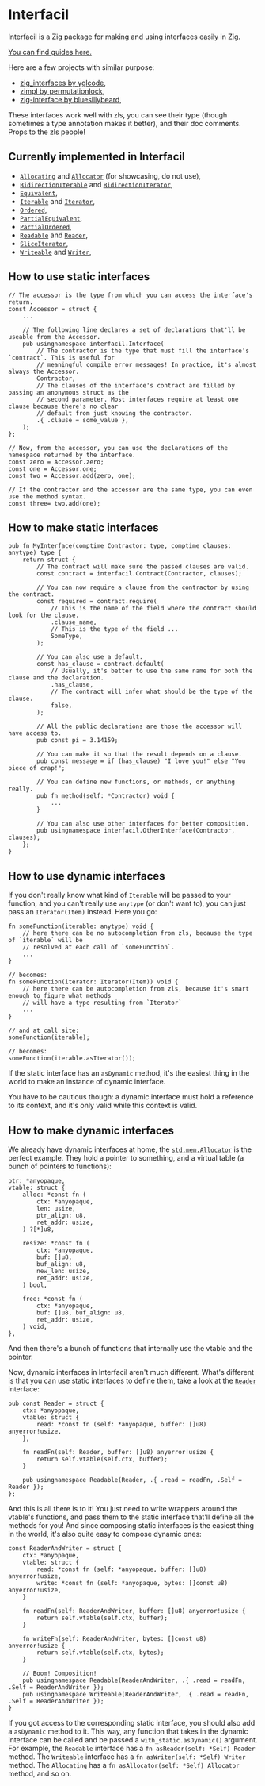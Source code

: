 # Interfacil

Interfacil is a Zig package for making and using interfaces easily in Zig.

[You can find guides here.](src/guides)

Here are a few projects with similar purpose:

- [zig_interfaces by yglcode](https://github.com/yglcode/zig_interfaces),
- [zimpl by permutationlock](https://github.com/permutationlock/zimpl),
- [zig-interface by bluesillybeard](https://github.com/bluesillybeard/zig-interface),

These interfaces work well with zls, you can see their type (though sometimes a type annotation 
makes it better), and their doc comments. Props to the zls people!

## Currently implemented in Interfacil

- [`Allocating`](https://github.com/Dok8tavo/Interfacil/blob/main/src/mem.zig#L4C1-L425C2) and [`Allocator`](https://github.com/Dok8tavo/Interfacil/blob/main/src/mem.zig#L428C1-L472C3) (for showcasing, do not use),
- [`BidirectionIterable`](https://github.com/Dok8tavo/Interfacil/blob/main/src/iteration.zig#L67C1-L114C2) and [`BidirectionIterator`](https://github.com/Dok8tavo/Interfacil/blob/main/src/iteration.zig#L116C1-L147C2),
- [`Equivalent`](https://github.com/Dok8tavo/Interfacil/blob/main/src/comparison/equivalent.zig#L85C1-L414C2),
- [`Iterable`](https://github.com/Dok8tavo/Interfacil/blob/main/src/iteration.zig#L3C1-L38C2) and [`Iterator`](https://github.com/Dok8tavo/Interfacil/blob/main/src/iteration.zig#L40C1-L65C2),
- [`Ordered`](https://github.com/Dok8tavo/Interfacil/blob/main/src/comparison/ordered.zig#L19C1-L98C2),
- [`PartialEquivalent`](https://github.com/Dok8tavo/Interfacil/blob/main/src/comparison/equivalent.zig#L560C1-L766C2),
- [`PartialOrdered`](https://github.com/Dok8tavo/Interfacil/blob/main/src/comparison/ordered.zig#L144C1-L177C2),
- [`Readable`](https://github.com/Dok8tavo/Interfacil/blob/main/src/io.zig#L9C1-L306C2) and [`Reader`](https://github.com/Dok8tavo/Interfacil/blob/main/src/io.zig#L308C1-L319C3),
- [`SliceIterator`](https://github.com/Dok8tavo/Interfacil/blob/main/src/iteration.zig#L149C1-L174C2),
- [`Writeable`](https://github.com/Dok8tavo/Interfacil/blob/main/src/io.zig#L322C1-L390C2) and [`Writer`](https://github.com/Dok8tavo/Interfacil/blob/main/src/io.zig#L392C1-L406C3),

## How to use static interfaces

```zig
// The accessor is the type from which you can access the interface's return.
const Accessor = struct {
    ...

    // The following line declares a set of declarations that'll be useable from the Accessor.
    pub usingnamespace interfacil.Interface(
        // The contractor is the type that must fill the interface's `contract`. This is useful for
        // meaningful compile error messages! In practice, it's almost always the Accessor.
        Contractor,
        // The clauses of the interface's contract are filled by passing an anonymous struct as the
        // second parameter. Most interfaces require at least one clause because there's no clear
        // default from just knowing the contractor.
        .{ .clause = some_value },
    );
};

// Now, from the accessor, you can use the declarations of the namespace returned by the interface.
const zero = Accessor.zero;
const one = Accessor.one;
const two = Accessor.add(zero, one);

// If the contractor and the accessor are the same type, you can even use the method syntax.
const three= two.add(one);
```

## How to make static interfaces

```zig
pub fn MyInterface(comptime Contractor: type, comptime clauses: anytype) type {
    return struct {
        // The contract will make sure the passed clauses are valid.
        const contract = interfacil.Contract(Contractor, clauses);

        // You can now require a clause from the contractor by using the contract.
        const required = contract.require(
            // This is the name of the field where the contract should look for the clause.
            .clause_name,
            // This is the type of the field ...
            SomeType,
        );

        // You can also use a default.
        const has_clause = contract.default(
            // Usually, it's better to use the same name for both the clause and the declaration.
            .has_clause,
            // The contract will infer what should be the type of the clause.
            false,
        );

        // All the public declarations are those the accessor will have access to.
        pub const pi = 3.14159;

        // You can make it so that the result depends on a clause.
        pub const message = if (has_clause) "I love you!" else "You piece of crap!";

        // You can define new functions, or methods, or anything really.
        pub fn method(self: *Contractor) void {
            ...
        }

        // You can also use other interfaces for better composition.
        pub usingnamespace interfacil.OtherInterface(Contractor, clauses);
    };
}
```

## How to use dynamic interfaces

If you don't really know what kind of `Iterable` will be passed to your function, and you can't really use `anytype` (or don't want to), you can just pass an `Iterator(Item)` instead. Here you go:

```zig
fn someFunction(iterable: anytype) void {
    // here there can be no autocompletion from zls, because the type of `iterable` will be 
    // resolved at each call of `someFunction`.
    ...
}

// becomes:
fn someFunction(iterator: Iterator(Item)) void {
    // here there can be autocompletion from zls, because it's smart enough to figure what methods
    // will have a type resulting from `Iterator`
    ...
}

// and at call site:
someFunction(iterable);

// becomes:
someFunction(iterable.asIterator());
```

If the static interface has an `asDynamic` method, it's the easiest thing in the world to make an instance of dynamic interface.

You have to be cautious though: a dynamic interface must hold a reference to its context, and it's only valid while this context is valid.


## How to make dynamic interfaces

We already have dynamic interfaces at home, the [`std.mem.Allocator`](https://github.com/ziglang/zig/blob/master/lib/std/mem/Allocator.zig) is the perfect example. They hold a pointer to something, and a virtual table (a bunch of pointers to functions):

```zig
ptr: *anyopaque,
vtable: struct {
    alloc: *const fn (
        ctx: *anyopaque,
        len: usize,
        ptr_align: u8,
        ret_addr: usize,
    ) ?[*]u8,

    resize: *const fn (
        ctx: *anyopaque,
        buf: []u8,
        buf_align: u8,
        new_len: usize,
        ret_addr: usize,
    ) bool,

    free: *const fn (
        ctx: *anyopaque,
        buf: []u8, buf_align: u8,
        ret_addr: usize,
    ) void,
},
```

And then there's a bunch of functions that internally use the vtable and the pointer. 

Now, dynamic interfaces in Interfacil aren't much different. What's different is that you can use static interfaces to define them, take a look at the [`Reader`](https://github.com/Dok8tavo/Interfacil/blob/main/src/io.zig) interface:

```zig
pub const Reader = struct {
    ctx: *anyopaque,
    vtable: struct {
        read: *const fn (self: *anyopaque, buffer: []u8) anyerror!usize,
    },

    fn readFn(self: Reader, buffer: []u8) anyerror!usize {
        return self.vtable(self.ctx, buffer);
    }

    pub usingnamespace Readable(Reader, .{ .read = readFn, .Self = Reader });
};
```

And this is all there is to it! You just need to write wrappers around the vtable's functions, and pass them to the static interface that'll define all the methods for you! And since composing static interfaces is the easiest thing in the world, it's also quite easy to compose dynamic ones:

```zig
const ReaderAndWriter = struct {
    ctx: *anyopaque,
    vtable: struct {
        read: *const fn (self: *anyopaque, buffer: []u8) anyerror!usize,
        write: *const fn (self: *anyopaque, bytes: []const u8) anyerror!usize,
    }

    fn readFn(self: ReaderAndWriter, buffer: []u8) anyerror!usize {
        return self.vtable(self.ctx, buffer);
    }

    fn writeFn(self: ReaderAndWriter, bytes: []const u8) anyerror!usize {
        return self.vtable(self.ctx, bytes);
    }

    // Boom! Composition!
    pub usingnamespace Readable(ReaderAndWriter, .{ .read = readFn, .Self = ReaderAndWriter });
    pub usingnamespace Writeable(ReaderAndWriter, .{ .read = readFn, .Self = ReaderAndWriter });
}
```

If you got access to the corresponding static interface, you should also add a `asDynamic` method to it. This way, any function that takes in the dynamic interface can be called and be passed a `with_static.asDynamic()` argument. For example, the `Readable` interface has a `fn asReader(self: *Self) Reader` method. The `Writeable` interface has a `fn asWriter(self: *Self) Writer` method. The `Allocating` has a `fn asAllocator(self: *Self) Allocator` method, and so on.
